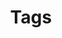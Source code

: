 ---
title: Tags
description: Here are all the tags that have been used in my blog posts.
archivesSlug: archives
type: tags
---
